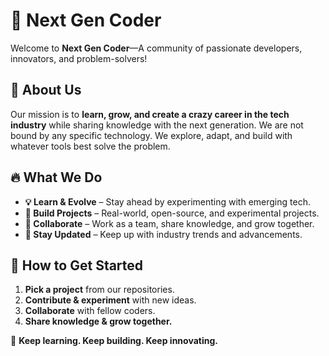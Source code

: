 # 🚀 Next Gen Coder  

Welcome to **Next Gen Coder**—A community of passionate developers, innovators, and problem-solvers!  

## 🌟 About Us  
Our mission is to **learn, grow, and create a crazy career in the tech industry** while sharing knowledge with the next generation. We are not bound by any specific technology. We explore, adapt, and build with whatever tools best solve the problem.  

## 🔥 What We Do  
- **💡 Learn & Evolve** – Stay ahead by experimenting with emerging tech.  
- **🚀 Build Projects** – Real-world, open-source, and experimental projects.  
- **🤝 Collaborate** – Work as a team, share knowledge, and grow together.  
- **📡 Stay Updated** – Keep up with industry trends and advancements.  

## 📌 How to Get Started  
1. **Pick a project** from our repositories.  
2. **Contribute & experiment** with new ideas.  
3. **Collaborate** with fellow coders.  
4. **Share knowledge & grow together.**  

🚀 **Keep learning. Keep building. Keep innovating.**  
